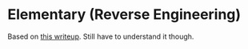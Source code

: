 Elementary (Reverse Engineering)
================================

Based on [this writeup](https://ctftime.org/writeup/13928). Still have to understand it though.
